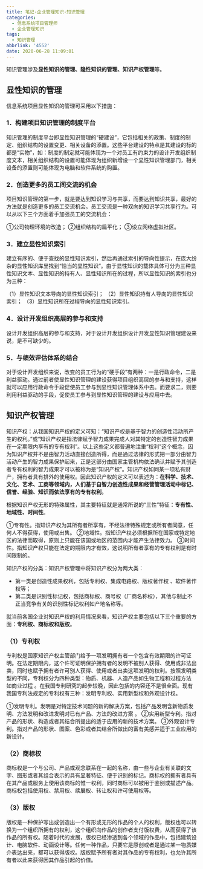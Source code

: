 ```yaml
---
title: 笔记-企业管理知识-知识管理
categories:
  - 信息系统项目管理师
  - 企业管理知识
tags:
  - 知识管理
abbrlink: '4552'
date: 2020-06-28 11:09:01
---
```



知识管理涉及**显性知识的管理、隐性知识的管理、知识产权管理**等。

<!-- more -->

## 显性知识的管理

信息系统项目显性知识的管理可采用以下措施：

### 1．构建项目知识管理的制度平台

知识管理的制度平台即显性知识管理的“硬建设”，它包括相关的政策、制度的制定、组织结构的设置变更、相关设备的添置。这些平台建设的特点是其建设的标的都是“实物”，如：制度的制定就可能体现为一个对员工有约束力的设计开发组织制度文本，相关组织结构的设置可能体现为组织新增设一个显性知识管理部门，相关设备的添置则可能体现为电脑和软件系统的购置。

### 2．创造更多的员工间交流的机会

项目知识管理的第一步，就是要达到知识学习与共享，而要达到知识共享，最好的方法就是创造更多的员工交流机会。员工交流是一种双向的知识学习共享行为。可以从以下三个方面着手加强员工的交流机会：

①公司物理环境的改造；
②组织结构的扁平化；
③设立网络虚拟社区。

### 3．建立显性知识索引

建立有序的、便于查找的显性知识索引，然后再通过索引的导向性提示，在庞大纷杂的显性知识库里找到“恰当的显性知识”。由于显性知识的载体具体可分为三种显性知识文本、显性知识的持有人、显性知识所在的过程，所以显性知识的索引也分为三种：

（1）显性知识文本导向的显性知识索引；
（2）显性知识持有人导向的显性知识索引；
（3）显性知识所在过程导向的显性知识索引。

### 4．设计开发组织高层的参与和支持

设计开发组织高层的参与和支持，对于设计开发组织设计开发显性知识管理建设来说，是不可缺少的。

### 5．与绩效评估体系的结合

对于设计开发组织来说，改变的员工行为的“硬手段”有两种：一是行政命令，二是利益驱动。通过前者使显性知识管理的建设获得项目组织高层的参与和支持，这样就可以应用行政命令手段促使员工参与到显性知识管理体系中去。而要求二，则要利用利益驱动的手段，促使员工参与到显性知识管理的建设与应用中去。

## 知识产权管理

知识产权：从我国知识产权的定义可知：“知识产权是基于智力的创造性活动所产生的权利。”或“知识产权是指法律赋予智力成果完成人对其特定的创造性智力成果在一定期限内享有的专有权利”。以上这些定义都普遍地注重“权利”这个概念，因为知识产权并不是由智力活动直接创造所得，而是通过法律的形式把一部分由智力活动产生的智力成果保护起来，正是这部分由国家主管机构依法确认并赋予其创造者专有权利的智力成果才可以被称为是“知识产权”。知识产权如同某一项私有财产，拥有者具有排外的使用权。因此知识产权的定义可以表述为：**在科学、技术、文化、艺术、工商等领域内，人们基于自智力创造性成果和经营管理活动中标记、信誉、经验、知识而依法享有的专有权利**。

根据知识产权无形的特殊属性，其主要特征就是通常所说的“三性”特征：**专有性、地域性、时间性**。

①专有性。指知识产权为其所有者所享有，不经法律特殊规定或所有者同意，任何人不得获得，使用或出售。
②地域性。指知识产权必须根据所在国家或特定地区的法律而取得，原则上只能在该国或地区的范围内才能产生法律效力。
③时间性。指知识产权只能在法定的期限内才有效，这说明所有者享有的专有权利是有时间限制的。

知识产权的分类：知识产权管理中将知识产权分为两大类：

- 第一类是创造性成果权利，包括专利权、集成电路权、版权著作权 、软件著作权等；
- 第二类是识别性标记权，包括商标权、商号权（厂商名称权），其他与制止不正当竞争有关的识别性标记权利如产地名称等。

就当前各国企业对知识产权的利用情况来看，知识产权主要包括以下三个重要的方面：**专利权、商标权和版权**。

### （1）专利权

专利权是国家知识产权主管部门给予一项发明拥有者一个包含有效期限的许可证明。在法定期限内，这个许可证明保护拥有者的发明不被别人获得、使用或非法出卖，同时也赋予拥有者许可别人获得、使用或者出卖这项发明的权利。按照发明类型的不同，专利权分为四种类型：物质、机器、人造产品如生物工程和过程方法 如商业过程 。在我国专利研究的起步较晚，因此包括的内容还不是很全面。现有我国专利法规定的专利权有三种：发明专利权、实用新型权和外观设计权。

①发明专利。发明是对特定技术问题的新的解决方案，包括产品发明含新物质发明、方法发明和改进发明对已有产品、方法的改进方案 。
②实用新型专利。指对产品的形状、构造或者其结合所提出的适于应用的新的技术方案。
③外观设计专利。指对产品的形状、图案、色彩或者其结合所做出的富有美感并适于工业应用的新设计。

### （2）商标权

商标权是一个与公司、产品或观念联系在一起的名称，由一些与企业有关联的文字、图形或者其组合表示的具有显著特征、便于识别的标记。商标权的拥有者具有在其产品或服务上使用该商标的惟一权利，同时商标可以被用于鉴别或描述产品。商标权包括使用权、禁用权、续展权、转让权和许可使用权等。

### （3）版权

版权是一种保护写出或创造出一个有形或无形的作品的个人的权利，版权也可以转换为一个组织所拥有的权利，这个组织向作品的创作者支付版权费，从而获得了该作品的所有权。随着时代的发展，版权已经渗透到各个领域的作品中，包括建筑设计、电脑软件、动画设计等。任何一种作品，只要它是原创或者是通过某一物质媒介表达出来，都可以获得版权。版权赋予所有者对其作品的专有权利，也允许其所有者以此来获得因其作品引起的价值。

